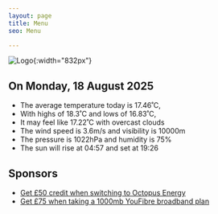 ```yaml
---
layout: page
title: Menu
seo: Menu

---
```


![Logo](/images/logo.jpg){:width="832px"}

<!-- weather_marker starts -->
## On Monday, 18 August 2025

- The average temperature today is 17.46˚C,
- With highs of 18.3˚C and lows of 16.83˚C,
- It may feel like 17.22˚C with overcast clouds
- The wind speed is 3.6m/s and visibility is 10000m
- The pressure is 1022hPa and humidity is 75%
- The sun will rise at 04:57 and set at 19:26

<!-- weather_marker ends -->

## Sponsors

- [Get £50 credit when switching to Octopus Energy](https://bit.ly/3oD1nnS)
- [Get £75 when taking a 1000mb YouFibre broadband plan](https://aklam.io/91zWhU?)
